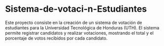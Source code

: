 # Sistema-de-votaci-n-Estudiantes
Este proyecto consiste en la creación de un sistema de votación de estudiantes para la Universidad Tecnológica de Honduras (UTH). El sistema permite registrar candidatos y realizar votaciones, mostrando el total y el porcentaje de votos recibidos por cada candidato.
